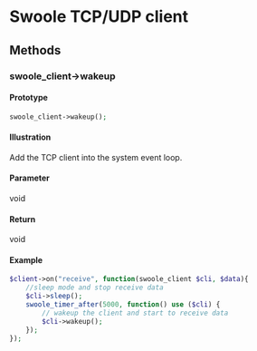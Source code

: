 # Swoole TCP/UDP client

## Methods 

### swoole_client->wakeup

#### Prototype

```php
swoole_client->wakeup();
```

#### Illustration

Add the TCP client into the system event loop.

#### Parameter

void

#### Return

void

#### Example
``` php
$client->on("receive", function(swoole_client $cli, $data){
    //sleep mode and stop receive data
    $cli->sleep();
    swoole_timer_after(5000, function() use ($cli) {
        // wakeup the client and start to receive data
        $cli->wakeup();
    });
});
```
